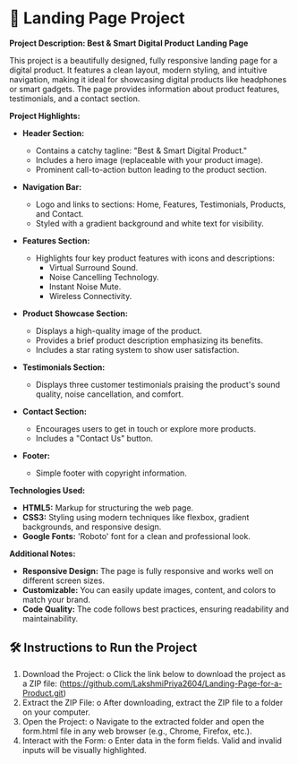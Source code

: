 # 🌟 Landing Page Project
**Project Description: Best & Smart Digital Product Landing Page**

This project is a beautifully designed, fully responsive landing page for a digital product. It features a clean layout, modern styling, and intuitive navigation, making it ideal for showcasing digital products like headphones or smart gadgets. The page provides information about product features, testimonials, and a contact section.

**Project Highlights:**

- **Header Section:**
  - Contains a catchy tagline: "Best & Smart Digital Product."
  - Includes a hero image (replaceable with your product image).
  - Prominent call-to-action button leading to the product section.

- **Navigation Bar:**
  - Logo and links to sections: Home, Features, Testimonials, Products, and Contact.
  - Styled with a gradient background and white text for visibility.

- **Features Section:**
  - Highlights four key product features with icons and descriptions:
    - Virtual Surround Sound.
    - Noise Cancelling Technology.
    - Instant Noise Mute.
    - Wireless Connectivity.

- **Product Showcase Section:**
  - Displays a high-quality image of the product.
  - Provides a brief product description emphasizing its benefits.
  - Includes a star rating system to show user satisfaction.

- **Testimonials Section:**
  - Displays three customer testimonials praising the product's sound quality, noise cancellation, and comfort.

- **Contact Section:**
  - Encourages users to get in touch or explore more products.
  - Includes a "Contact Us" button.

- **Footer:**
  - Simple footer with copyright information.

**Technologies Used:**

- **HTML5:** Markup for structuring the web page.
- **CSS3:** Styling using modern techniques like flexbox, gradient backgrounds, and responsive design.
- **Google Fonts:** 'Roboto' font for a clean and professional look.

**Additional Notes:**

- **Responsive Design:** The page is fully responsive and works well on different screen sizes.
- **Customizable:** You can easily update images, content, and colors to match your brand.
- **Code Quality:** The code follows best practices, ensuring readability and maintainability.

## 🛠️ Instructions to Run the Project
1.	Download the Project:
o	Click the link below to download the project as a ZIP file: (https://github.com/LakshmiPriya2604/Landing-Page-for-a-Product.git)
2.	Extract the ZIP File:
o	After downloading, extract the ZIP file to a folder on your computer.
3.	Open the Project:
o	Navigate to the extracted folder and open the form.html file in any web browser (e.g., Chrome, Firefox, etc.).
4.	Interact with the Form:
o	Enter data in the form fields. Valid and invalid inputs will be visually highlighted.



